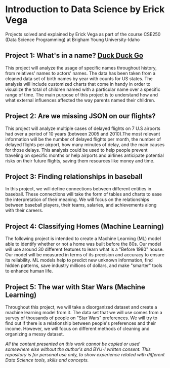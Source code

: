 # Introduction to Data Science by Erick Vega

Projects solved and explained by Erick Vega as part of the course CSE250 (Data Science Programming) at Brigham Young University-Idaho

## Project 1: What's in a name? [Duck Duck Go](Project1)
This project will analyze the usage of specific names throughout history, from relatives' names to actors' names. The data has been taken from a cleaned data set of birth names by year with counts for US states. The analysis will include customized charts that come in handy in order to visualize the total of children named with a particular name over a specific range of time. The main purpose of this project is to understand how and what external influences affected the way parents named their children.


## Project 2: Are we missing JSON on our flights?
This project will analyze multiple cases of delayed flights on 7 U.S airports had over a period of 10 years (between 2005 and 2010).The most relevant information will be the number of delayed flights per month, the number of delayed flights per airport, how many minutes of delay, and the main causes for those delays. This analysis could be used to help people prevent traveling on specific months or help airports and airlines anticipate potential risks on their future flights, saving them resources like money and time.


## Project 3: Finding relationships in baseball
In this project, we will define connections between different entities in baseball. These connections will take the form of tables and charts to ease the interpretation of their meaning. We will focus on the relationships between baseball players, their teams, salaries, and achievements along with their careers.


## Project 4: Classifying Homes (Machine Learning)
The following project is intended to create a Machine Learning (ML) model able to identify whether or not a home was built before the 80s. Our model will use around 30 different features to learn what is a "Before 1980" house. Our model will be measured in terms of its precision and accuracy to ensure its reliability. ML models help to predict new unknown information, find hidden patterns, save industry millions of dollars, and make "smarter" tools to enhance human life.


## Project 5: The war with Star Wars (Machine Learning)
Throughout this project, we will take a disorganized dataset and create a machine learning model from it. The data set that we will use comes from a survey of thousands of people on "Star Wars" preferences. We will try to find out if there is a relationship between people's preferences and their income. However, we will focus on different methods of cleaning and organizing a messy dataset.



*All the content presented on this work cannot be copied or used somewhere else without the author's and BYU-I written consent.
This repository is for personal use only, to show experience related with different Data Science tools, skills and concepts.*
